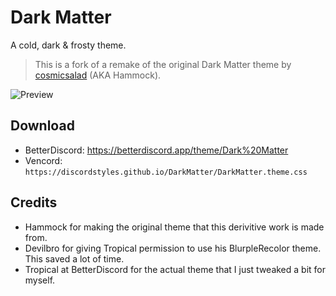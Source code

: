 # Dark Matter
A cold, dark & frosty theme.

>This is a fork of a remake of the original Dark Matter theme by [cosmicsalad](http://github.com/cosmicsalad/) (AKA Hammock).

![Preview](https://i.imgur.com/xSG96qa.png)

## Download
- BetterDiscord: https://betterdiscord.app/theme/Dark%20Matter
- Vencord: `https://discordstyles.github.io/DarkMatter/DarkMatter.theme.css`

## Credits
* Hammock for making the original theme that this derivitive work is made from.
* Devilbro for giving Tropical permission to use his BlurpleRecolor theme. This saved a lot of time.
* Tropical at BetterDiscord for the actual theme that I just tweaked a bit for myself.
